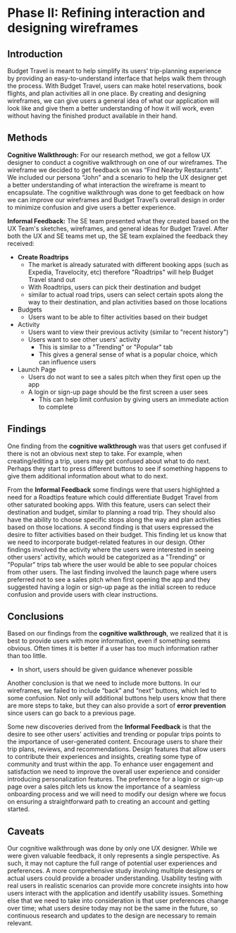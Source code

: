 # Phase II: Refining interaction and designing wireframes

## Introduction

Budget Travel is meant to help simplify its users’ trip-planning experience by providing an easy-to-understand interface that helps walk them through the process. With Budget Travel, users can make hotel reservations, book flights, and plan activities all in one place. By creating and designing wireframes, we can give users a general idea of what our application will look like and give them a better understanding of how it will work, even without having the finished product available in their hand.

## Methods

**Cognitive Walkthrough:** 
For our research method, we got a fellow UX designer to conduct a cognitive walkthrough on one of our wireframes. The wireframe we decided to get feedback on was “Find Nearby Restaurants”. We included our persona “John” and a scenario to help the UX designer get a  better understanding of what interaction the wireframe is meant to encapsulate. The cognitive walkthrough was done to get feedback on how we can improve our wireframes and Budget Travel’s overall design in order to minimize confusion and give users a better experience. 

**Informal Feedback:**
The SE team presented what they created based on the UX Team's sketches, wireframes, and general ideas for Budget Travel. After both the UX and SE teams met up, the SE team explained the feedback they received:
   - <strong>Create Roadtrips</strong>
       - The market is already saturated with different booking apps (such as Expedia, Travelocity, etc) therefore "Roadtrips" will help Budget Travel stand out
       - With Roadtrips, users can pick their destination and budget
       - similar to actual road trips, users can select certain spots along the way to their destination, and plan activities based on those locations
   - Budgets
     - Users want to be able to filter activities based on their budget
   - Activity
     - Users want to view their previous activity (similar to "recent history")
     - Users want to see other users' activity
        - This is similar to a "Trending" or "Popular" tab
        - This gives a general sense of what is a popular choice, which can influence users
   - Launch Page
     - Users do not want to see a sales pitch when they first open up the app
     - A login or sign-up page should be the first screen a user sees
        - This can help limit confusion by giving users an immediate action to complete

## Findings

One finding from the **cognitive walkthrough**  was that users get confused if there is not an obvious next step to take. For example, when creating/editing a trip, users may get confused about what to do next. Perhaps they start to press different buttons to see if something happens to give them additional information about what to do next. 

From the **Informal Feedback** some findings were that users highlighted a need for a Roadtips feature which could differentiate Budget Travel from other saturated booking apps. With this feature, users can select their destination and budget, similar to planning a road trip. They should also have the ability to choose specific stops along the way and plan activities based on those locations. A second finding is that users expressed the desire to filter activities based on their budget. This finding let us know that we need to incorporate budget-related features in our design. Other findings involved the activity where the users were interested in seeing other users' activity, which would be categorized as a "Trending" or "Popular" trips tab where the user would be able to see popular choices from other users. The last finding involved the launch page where users preferred not to see a sales pitch when first opening the app and they suggested having a login or sign-up page as the initial screen to reduce confusion and provide users with clear instructions.

## Conclusions

Based on our findings from the **cognitive walkthrough**, we realized that it is best to provide users with more information, even if something seems obvious. Often times it is better if a user has too much information rather than too little.
  - In short, users should be given guidance whenever possible

Another conclusion is that we need to include more buttons. In our wireframes, we failed to include “back” and “next” buttons, which led to some confusion. Not only will additional buttons help users know that there are more steps to take, but they can also provide a sort of <strong>error prevention</strong> since users can go back to a previous page.

Some new discoveries derived from the **Informal Feedback** is that the desire to see other users' activities and trending or popular trips points to the importance of user-generated content. Encourage users to share their trip plans, reviews, and recommendations. Design features that allow users to contribute their experiences and insights, creating some type of community and trust within the app. To enhance user engagement and satisfaction we need to improve the overall user experience and consider introducing personalization features. The preference for a login or sign-up page over a sales pitch lets us know the importance of a seamless onboarding process and we will need to modify our design where we focus on ensuring a straightforward path to creating an account and getting started.

## Caveats

Our cognitive walkthrough was done by only one UX designer. While we were given valuable feedback, it only represents a single perspective. As such, it may not capture the full range of potential user experiences and preferences. A more comprehensive study involving multiple designers or actual users could provide a broader understanding. Usability testing with real users in realistic scenarios can provide more concrete insights into how users interact with the application and identify usability issues. Something else that we need to take into consideration is that user preferences change over time; what users desire today may not be the same in the future, so continuous research and updates to the design are necessary to remain relevant.




